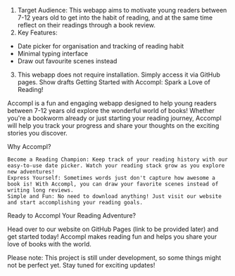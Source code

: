 1. Target Audience: This webapp aims to motivate young readers between 7-12 years old to get into the habit of reading, and at the same time reflect on their readings through a book review.
2. Key Features:
- Date picker for organisation and tracking of reading habit
- Minimal typing interface
- Draw out favourite scenes instead
3. This webapp does not require installation. Simply access it via GitHub pages.
Show drafts
Getting Started with Accompl: Spark a Love of Reading!

Accompl is a fun and engaging webapp designed to help young readers between 7-12 years old explore the wonderful world of books! Whether you're a bookworm already or just starting your reading journey, Accompl will help you track your progress and share your thoughts on the exciting stories you discover.

Why Accompl?

    Become a Reading Champion: Keep track of your reading history with our easy-to-use date picker. Watch your reading stack grow as you explore new adventures!
    Express Yourself: Sometimes words just don't capture how awesome a book is! With Accompl, you can draw your favorite scenes instead of writing long reviews.
    Simple and Fun: No need to download anything! Just visit our website and start accomplishing your reading goals.

Ready to Accompl Your Reading Adventure?

Head over to our website on GitHub Pages (link to be provided later) and get started today! Accompl makes reading fun and helps you share your love of books with the world.

Please note: This project is still under development, so some things might not be perfect yet. Stay tuned for exciting updates!

